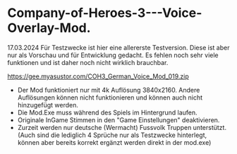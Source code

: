 # Company-of-Heroes-3---Voice-Overlay-Mod.
17.03.2024
Für Testzwecke ist hier eine allererste Testversion. Diese ist aber nur als Vorschau und für Entwicklung gedacht. Es fehlen noch sehr viele funktionen und ist daher noch nicht wirklich brauchbar.

https://gee.myasustor.com/COH3_German_Voice_Mod_019.zip

- Der Mod funktioniert nur mit 4k Auflösung 3840x2160. Andere Auflösungen können nicht funktionieren und können auch nicht hinzugefügt werden. 
- Die Mod.Exe muss während des Spiels im Hintergrund laufen.
- Originale InGame Stimmen in den "Game Einstellungen" deaktivieren.
- Zurzeit werden nur deutsche (Wermacht) Fussvolk Truppen unterstützt. (Auch sind die lediglich 4 Sprüche nur als Testzwecke hinterlegt, können aber bereits korrekt ergänzt werden direkt in der mod.exe)
